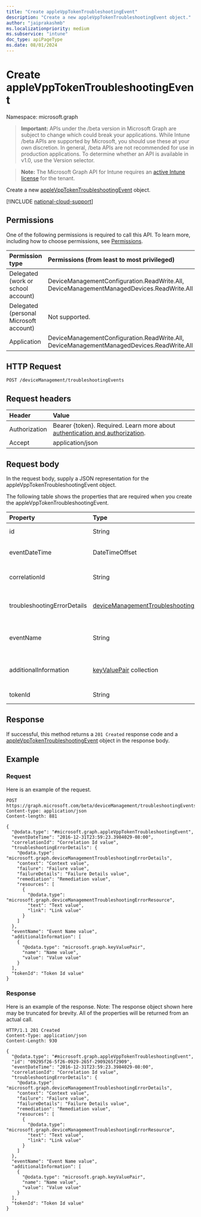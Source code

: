 ```yaml
---
title: "Create appleVppTokenTroubleshootingEvent"
description: "Create a new appleVppTokenTroubleshootingEvent object."
author: "jaiprakashmb"
ms.localizationpriority: medium
ms.subservice: "intune"
doc_type: apiPageType
ms.date: 08/01/2024
---
```


# Create appleVppTokenTroubleshootingEvent

Namespace: microsoft.graph

> **Important:** APIs under the /beta version in Microsoft Graph are subject to change which could break your applications. While Intune /beta APIs are supported by Microsoft, you should use these at your own discretion. In general, /beta APIs are not recommended for use in production applications. To determine whether an API is available in v1.0, use the Version selector.

> **Note:** The Microsoft Graph API for Intune requires an [active Intune license](https://go.microsoft.com/fwlink/?linkid=839381) for the tenant.

Create a new [appleVppTokenTroubleshootingEvent](../resources/intune-troubleshooting-applevpptokentroubleshootingevent.md) object.

[!INCLUDE [national-cloud-support](../../includes/all-clouds.md)]

## Permissions
One of the following permissions is required to call this API. To learn more, including how to choose permissions, see [Permissions](/graph/permissions-reference).

|Permission type|Permissions (from least to most privileged)|
|:---|:---|
|Delegated (work or school account)|DeviceManagementConfiguration.ReadWrite.All, DeviceManagementManagedDevices.ReadWrite.All|
|Delegated (personal Microsoft account)|Not supported.|
|Application|DeviceManagementConfiguration.ReadWrite.All, DeviceManagementManagedDevices.ReadWrite.All|

## HTTP Request
<!-- {
  "blockType": "ignored"
}
-->
``` http
POST /deviceManagement/troubleshootingEvents
```

## Request headers
|Header|Value|
|:---|:---|
|Authorization|Bearer {token}. Required. Learn more about [authentication and authorization](/graph/auth/auth-concepts).|
|Accept|application/json|

## Request body
In the request body, supply a JSON representation for the appleVppTokenTroubleshootingEvent object.

The following table shows the properties that are required when you create the appleVppTokenTroubleshootingEvent.

|Property|Type|Description|
|:---|:---|:---|
|id|String|UUID for the object Inherited from [deviceManagementTroubleshootingEvent](../resources/intune-troubleshooting-devicemanagementtroubleshootingevent.md)|
|eventDateTime|DateTimeOffset|Time when the event occurred . Inherited from [deviceManagementTroubleshootingEvent](../resources/intune-troubleshooting-devicemanagementtroubleshootingevent.md)|
|correlationId|String|Id used for tracing the failure in the service. Inherited from [deviceManagementTroubleshootingEvent](../resources/intune-troubleshooting-devicemanagementtroubleshootingevent.md)|
|troubleshootingErrorDetails|[deviceManagementTroubleshootingErrorDetails](../resources/intune-troubleshooting-devicemanagementtroubleshootingerrordetails.md)|Object containing detailed information about the error and its remediation. Inherited from [deviceManagementTroubleshootingEvent](../resources/intune-troubleshooting-devicemanagementtroubleshootingevent.md)|
|eventName|String|Event Name corresponding to the Troubleshooting Event. It is an Optional field Inherited from [deviceManagementTroubleshootingEvent](../resources/intune-troubleshooting-devicemanagementtroubleshootingevent.md)|
|additionalInformation|[keyValuePair](../resources/intune-shared-keyvaluepair.md) collection|A set of string key and string value pairs which provides additional information on the Troubleshooting event Inherited from [deviceManagementTroubleshootingEvent](../resources/intune-troubleshooting-devicemanagementtroubleshootingevent.md)|
|tokenId|String|Apple Volume Purchase Program Token Identifier.|



## Response
If successful, this method returns a `201 Created` response code and a [appleVppTokenTroubleshootingEvent](../resources/intune-troubleshooting-applevpptokentroubleshootingevent.md) object in the response body.

## Example

### Request
Here is an example of the request.
``` http
POST https://graph.microsoft.com/beta/deviceManagement/troubleshootingEvents
Content-type: application/json
Content-length: 881

{
  "@odata.type": "#microsoft.graph.appleVppTokenTroubleshootingEvent",
  "eventDateTime": "2016-12-31T23:59:23.3984029-08:00",
  "correlationId": "Correlation Id value",
  "troubleshootingErrorDetails": {
    "@odata.type": "microsoft.graph.deviceManagementTroubleshootingErrorDetails",
    "context": "Context value",
    "failure": "Failure value",
    "failureDetails": "Failure Details value",
    "remediation": "Remediation value",
    "resources": [
      {
        "@odata.type": "microsoft.graph.deviceManagementTroubleshootingErrorResource",
        "text": "Text value",
        "link": "Link value"
      }
    ]
  },
  "eventName": "Event Name value",
  "additionalInformation": [
    {
      "@odata.type": "microsoft.graph.keyValuePair",
      "name": "Name value",
      "value": "Value value"
    }
  ],
  "tokenId": "Token Id value"
}
```

### Response
Here is an example of the response. Note: The response object shown here may be truncated for brevity. All of the properties will be returned from an actual call.
``` http
HTTP/1.1 201 Created
Content-Type: application/json
Content-Length: 930

{
  "@odata.type": "#microsoft.graph.appleVppTokenTroubleshootingEvent",
  "id": "09295f26-5f26-0929-265f-2909265f2909",
  "eventDateTime": "2016-12-31T23:59:23.3984029-08:00",
  "correlationId": "Correlation Id value",
  "troubleshootingErrorDetails": {
    "@odata.type": "microsoft.graph.deviceManagementTroubleshootingErrorDetails",
    "context": "Context value",
    "failure": "Failure value",
    "failureDetails": "Failure Details value",
    "remediation": "Remediation value",
    "resources": [
      {
        "@odata.type": "microsoft.graph.deviceManagementTroubleshootingErrorResource",
        "text": "Text value",
        "link": "Link value"
      }
    ]
  },
  "eventName": "Event Name value",
  "additionalInformation": [
    {
      "@odata.type": "microsoft.graph.keyValuePair",
      "name": "Name value",
      "value": "Value value"
    }
  ],
  "tokenId": "Token Id value"
}
```